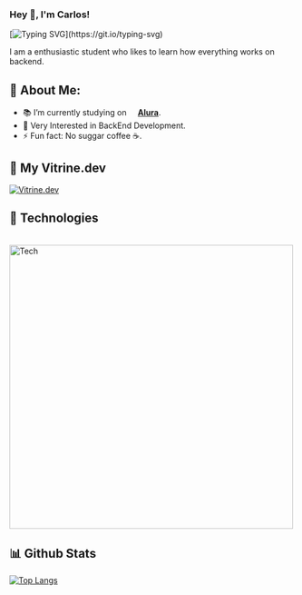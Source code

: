 ### Hey 👋, I'm Carlos!

[![Typing SVG](https://readme-typing-svg.demolab.com?font=Fira+Code&pause=1000&color=52C800&width=435&lines=Backend+Developer.)](https://git.io/typing-svg)

I am a enthusiastic student who likes to learn how everything works on backend.

<a id="about-me"></a>
## 🧐 About Me:
- 📚 I’m currently studying on <img height="12" width="12" src="https://i.ibb.co/9VWYSqw/rounded-in-photoretrica.png"> [**Alura**](https://www.alura.com.br/).
- 📝 Very Interested in BackEnd Development.
- ⚡ Fun fact: No suggar coffee ☕️.

<a id="Vitrine.dev"></a>
## 🌌 My Vitrine.dev

[![Vitrine.dev](https://i.ibb.co/HnX32mz/188927548-c627858f-5e22-4373-b6fc-f9bd26c5195f.png)](https://cursos.alura.com.br/vitrinedev/end223)

<a id="Technologies"></a>
## 🔨 Technologies
<div style="display: inline_block"><br>
  <img align="center" alt="Tech" width="500" src="https://i.ibb.co/Cm4vxWL/ok.png">

</div>

<a id="github-stats"></a>
## 📊 Github Stats

[![Top Langs](https://github-readme-stats.vercel.app/api/top-langs/?username=end223&layout=compact)](https://github.com/end223/github-readme-stats)
